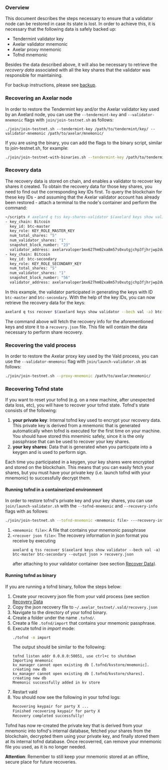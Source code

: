 ### Overview

This document describes the steps necessary to ensure that a validator node can be restored in case its state is lost. In order to achieve this, it is necessary that the following data is safely backed up:

* Tendermint validator key
* Axelar validator mnemonic
* Axelar proxy mnemonic
* Tofnd mnemonic

Besides the data described above, it will also be necessary to retrieve the *recovery data* associated with all the key shares that the validator was responsible for maintaining.

For backup instructions, please see [backup](https://github.com/axelarnetwork/axelarate-community/blob/main/documentation/Admin/validator-backup.md).

### Recovering an Axelar node

In order to restore the Tendermint key and/or the Axelar validator key used by an Axelard node, you can use the `--tendermint-key` and `--validator-mnemonic` flags with `join/join-testnet.sh` as follows:

```
./join/join-testnet.sh --tendermint-key /path/to/tendermint/key/ --validator-mnemonic /path/to/axelar/mnemonic/
```

If you are using the binary, you can add the flags to the binary script, similar to join-testnet.sh, for example:
```bash
./join/join-testnet-with-binaries.sh --tendermint-key /path/to/tendermint/key/ --validator-mnemonic /path/to/axelar/mnemonic/
```

### Recovery data

The recovery data is stored on chain, and enables a validator to recover key shares it created.
To obtain the recovery data for those key shares, you need to find out the corresponding key IDs first.
To query the blockchain for these key IDs - and assuming that the Axelar validator account has already been restored - attach a terminal to the node's container and perform the command:

```bash
~/scripts # axelard q tss key-shares-validator $(axelard keys show validator --bech val -a)
- key_chain: Bitcoin
  key_id: btc-master
  key_role: KEY_ROLE_MASTER_KEY
  num_total_shares: "5"
  num_validator_shares: "1"
  snapshot_block_number: "23"
  validator_address: axelarvaloper1mx627hm02xa8m57s0xutgjchp3fjhrjwp2dw42
- key_chain: Bitcoin
  key_id: btc-secondary
  key_role: KEY_ROLE_SECONDARY_KEY
  num_total_shares: "5"
  num_validator_shares: "1"
  snapshot_block_number: "56"
  validator_address: axelarvaloper1mx627hm02xa8m57s0xutgjchp3fjhrjwp2dw4
```

In this example, the validator participated in generating the keys with ID `btc-master` and `btc-secondary`.
With the help of the key IDs, you can now retrieve the recovery data for the keys:

```bash
axelard q tss recover $(axelard keys show validator --bech val -a) btc-master btc-secondary --output json > recovery.json
```

The command above will fetch the recovery info for the aforementioned keys and store it to a `recovery.json` file.
This file will contain the data necessary to perform share recovery.

### Recovering the vald process

In order to restore the Axelar proxy key used by the Vald process, you can use the `--validator-mnemonic` flag with `join/launch-validator.sh` as follows:

```bash
./join/join-testnet.sh --proxy-mnemonic /path/to/axelar/mnemonic/
```

### Recovering Tofnd state

If you want to reset your tofnd (e.g. on a new machine, after unexpected data loss, etc), you will have to recover your tofnd state. Tofnd's state consists of the following:
1. **your private key**: Internal tofnd key used to encrypt your recovery data. This private key is derived from a mnemonic that is generated automatically when tofnd is executed for the first time on your machine. You should have stored this mneminic safely, since it is the only passphrase that can be used to recover your key shares.
2. **your key shares**: Data that is generated when you participate into a keygen and is used to perform sign.

Each time you participated in a keygen, your key shares were encrypted and stored on the blockchain. This means that you can easily fetch your shares, but you must have your private key (i.e. launch tofnd with your mnemonic) to successfully decrypt them.

#### Running tofnd in a containerized environment

In order to restore tofnd's private key and your key shares, you can use `join/launch-validator.sh` with the `--tofnd-mnemonic` and `--recovery-info` flags with as follows:

```bash
./join/join-testnet.sh --tofnd-mnemonic <mnemonic file> ---recovery-info <recover json file>
```

1. `<mnemonic file>`: A file that contains your mnemonic passphrase
2. `<recover json file>`: The recovery information in json format you receive by executing
    ```
    axelard q tss recover $(axelard keys show validator --bech val -a) btc-master btc-secondary --output json > recovery.json
    ```
    after attaching to your validator container (see section [Recover Data](#Recovery_Data)).

#### Running tofnd as binary

If you are running a tofnd binary, follow the steps below:
1. Create your recovery json file from your vald process (see section [Recovery Data](#Recovery_Data)
2. Copy the json recovery file to `~/.axelar_testnet/.vald/recovery.json`
3. Navigate to the directory of your tofnd binary.
4. Create a folder under the name `.tofnd/`.
5. Create a file `.tofnd/import` that contains your mnemonic passphrase.
6. Execute tofnd in *import* mode:
    ```bash
    ./tofnd -m import
    ```
    The output should be similar to the following:
    ```
    tofnd listen addr 0.0.0.0:50051, use ctrl+c to shutdown
    Importing mnemonic
    kv_manager cannot open existing db [.tofnd/kvstore/mnemonic]. creating new db
    kv_manager cannot open existing db [.tofnd/kvstore/shares]. creating new db
    Mnemonic successfully added in kv store
    ```
7. Restart vald
8. You should now see the following in your tofnd logs:
    ```bash
    Recovering keypair for party X ...
    Finished recovering keypair for party X
    Recovery completed successfully!
    ```

Tofnd has now re-created the private key that is derived from your mnemonic into tofnd's internal database, fetched your shares from the blockchain, decrypted them using your private key, and finally stored them at its internal tofnd database. Once recoverred, can remove your mnemonic file you used, as it is no longer needed.

**Attention**: Remember to still keep your mnemonic stored at an offline, secure place for future recoveries.
